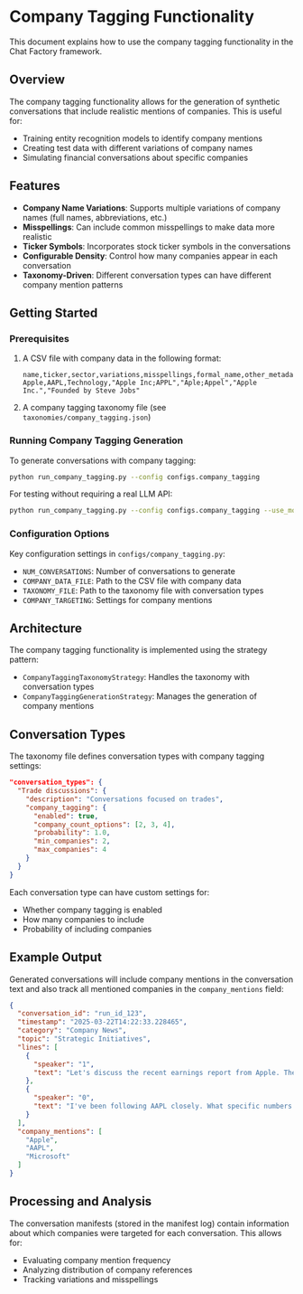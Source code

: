 # Company Tagging Functionality

This document explains how to use the company tagging functionality in the Chat Factory framework.

## Overview

The company tagging functionality allows for the generation of synthetic conversations that include realistic mentions of companies. This is useful for:

- Training entity recognition models to identify company mentions
- Creating test data with different variations of company names
- Simulating financial conversations about specific companies

## Features

- **Company Name Variations**: Supports multiple variations of company names (full names, abbreviations, etc.)
- **Misspellings**: Can include common misspellings to make data more realistic
- **Ticker Symbols**: Incorporates stock ticker symbols in the conversations
- **Configurable Density**: Control how many companies appear in each conversation
- **Taxonomy-Driven**: Different conversation types can have different company mention patterns

## Getting Started

### Prerequisites

1. A CSV file with company data in the following format:
   ```
   name,ticker,sector,variations,misspellings,formal_name,other_metadata
   Apple,AAPL,Technology,"Apple Inc;APPL","Aple;Appel","Apple Inc.","Founded by Steve Jobs"
   ```

2. A company tagging taxonomy file (see `taxonomies/company_tagging.json`)

### Running Company Tagging Generation

To generate conversations with company tagging:

```bash
python run_company_tagging.py --config configs.company_tagging
```

For testing without requiring a real LLM API:

```bash
python run_company_tagging.py --config configs.company_tagging --use_mock
```

### Configuration Options

Key configuration settings in `configs/company_tagging.py`:

- `NUM_CONVERSATIONS`: Number of conversations to generate
- `COMPANY_DATA_FILE`: Path to the CSV file with company data
- `TAXONOMY_FILE`: Path to the taxonomy file with conversation types
- `COMPANY_TARGETING`: Settings for company mentions

## Architecture

The company tagging functionality is implemented using the strategy pattern:

- `CompanyTaggingTaxonomyStrategy`: Handles the taxonomy with conversation types
- `CompanyTaggingGenerationStrategy`: Manages the generation of company mentions

## Conversation Types

The taxonomy file defines conversation types with company tagging settings:

```json
"conversation_types": {
  "Trade discussions": {
    "description": "Conversations focused on trades",
    "company_tagging": {
      "enabled": true,
      "company_count_options": [2, 3, 4],
      "probability": 1.0,
      "min_companies": 2,
      "max_companies": 4
    }
  }
}
```

Each conversation type can have custom settings for:
- Whether company tagging is enabled
- How many companies to include
- Probability of including companies

## Example Output

Generated conversations will include company mentions in the conversation text and also track all mentioned companies in the `company_mentions` field:

```json
{
  "conversation_id": "run_id_123",
  "timestamp": "2025-03-22T14:22:33.228465",
  "category": "Company News",
  "topic": "Strategic Initiatives",
  "lines": [
    {
      "speaker": "1",
      "text": "Let's discuss the recent earnings report from Apple. They've shown impressive growth this quarter."
    },
    {
      "speaker": "0",
      "text": "I've been following AAPL closely. What specific numbers stood out to you?"
    }
  ],
  "company_mentions": [
    "Apple",
    "AAPL",
    "Microsoft"
  ]
}
```

## Processing and Analysis

The conversation manifests (stored in the manifest log) contain information about which companies were targeted for each conversation. This allows for:

- Evaluating company mention frequency
- Analyzing distribution of company references
- Tracking variations and misspellings